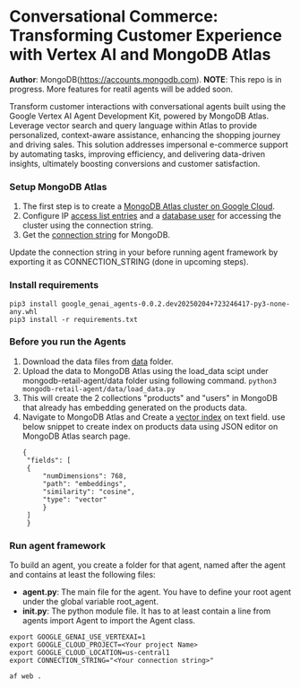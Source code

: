 
# Conversational Commerce: Transforming Customer Experience with Vertex AI and MongoDB Atlas
**Author**: MongoDB(https://accounts.mongodb.com).
**NOTE**: This repo is in progress. More features for reatil agents will be added soon.


Transform customer interactions with conversational agents built using the Google Vertex AI Agent Development Kit, powered by MongoDB Atlas. Leverage vector search and query language within Atlas to provide personalized, context-aware assistance, enhancing the shopping journey and driving sales. This solution addresses impersonal e-commerce support by automating tasks, improving efficiency, and delivering data-driven insights, ultimately boosting conversions and customer satisfaction.

### Setup MongoDB Atlas
1. The first step is to create a [MongoDB Atlas cluster on Google Cloud](https://www.mongodb.com/products/platform/atlas-cloud-providers/google-cloud). 
2. Configure IP [access list entries](https://www.mongodb.com/docs/atlas/security/ip-access-list/) and a [database user](https://www.mongodb.com/docs/atlas/security-add-mongodb-users/) for accessing the cluster using the connection string.
3. Get the [connection string](https://www.mongodb.com/docs/atlas/tutorial/connect-to-your-cluster/) for MongoDB.

Update the connection string in your before running agent framework by exporting it as CONNECTION_STRING (done in upcoming steps).  

### Install requirements
```
pip3 install google_genai_agents-0.0.2.dev20250204+723246417-py3-none-any.whl
pip3 install -r requirements.txt
```

### Before you run the Agents
1. Download the data files from [data](mongodb-retail-agent/data) folder. 
2. Upload the data to MongoDB Atlas using the load_data scipt under mongodb-retail-agent/data folder using following command.
``` python3 mongodb-retail-agent/data/load_data.py ```
3. This will create the 2 collections "products" and "users" in MongoDB that already has embedding generated on the products data.
4. Navigate to MongoDB Atlas and Create a [vector index](https://www.mongodb.com/docs/compass/current/indexes/create-vector-search-index/) on text field. use below snippet to create index on products data using JSON editor on MongoDB Atlas search page.
   ```
   {
    "fields": [
    {
        "numDimensions": 768,
        "path": "embeddings",
        "similarity": "cosine",
        "type": "vector"
        }
    ]
    }
    ```

### Run agent framework
To build an agent, you create a folder for that agent, named after the agent and contains at least the following files:
- **agent.py**: The main file for the agent. You have to define your root agent under the global variable root_agent.
- **__init__.py**: The python module file. It has to at least contain a line from agents import Agent to import the Agent class.

```
export GOOGLE_GENAI_USE_VERTEXAI=1
export GOOGLE_CLOUD_PROJECT=<Your project Name>
export GOOGLE_CLOUD_LOCATION=us-central1
export CONNECTION_STRING="<Your connection string>"

af web .
```
